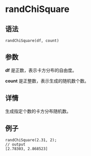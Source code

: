 # randChiSquare

## 语法

`randChiSquare(df, count)`

## 参数

**df** 是正数，表示卡方分布的自由度。

**count** 是正整数，表示生成的随机数个数。

## 详情

生成指定个数的卡方分布随机数。

## 例子

```
randChiSquare(2.31, 2);
// output
[2.78303, 2.868523]
```

